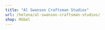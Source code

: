 ```yaml
---
title: "Al Swanson Craftsman Studios"
url: /helena/al-swanson-craftsman-studios/
shop: Möbel
---
```

